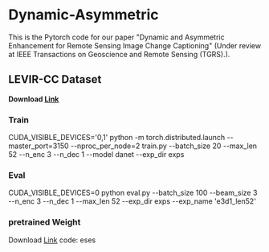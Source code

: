 # Dynamic-Asymmetric

This is the Pytorch code for our paper "Dynamic and Asymmetric Enhancement for Remote Sensing Image Change Captioning" (Under review at IEEE Transactions on Geoscience and Remote Sensing (TGRS).).


## LEVIR-CC Dataset 
**Download [Link](https://github.com/Chen-Yang-Liu/LEVIR-CC-Dataset)**


### Train
CUDA_VISIBLE_DEVICES='0,1' python -m torch.distributed.launch --master_port=3150 --nproc_per_node=2 train.py --batch_size 20 --max_len 52 --n_enc 3 --n_dec 1 --model danet --exp_dir exps 

### Eval
CUDA_VISIBLE_DEVICES=0 python eval.py --batch_size 100 --beam_size 3 --n_enc 3 --n_dec 1 --max_len 52 --exp_dir exps --exp_name 'e3d1_len52'

### pretrained Weight
Download [Link](https://pan.baidu.com/s/1EL0TI1yROffpcmttyqalmA?pwd=eses) code: eses


